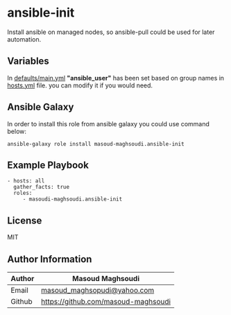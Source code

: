 # ansible-init

Install ansible on managed nodes, so ansible-pull could be used for later automation.

## Variables

In [defaults/main.yml](./defaults/main.yml) **"ansible_user"** has been set based on group names in [hosts.yml](../../hosts.yml) file. you can modify it if you would need.

## Ansible Galaxy

In order to install this role from ansible galaxy you could use command below:

    ansible-galaxy role install masoud-maghsoudi.ansible-init

## Example Playbook

    - hosts: all
      gather_facts: true
      roles:
         - masoudi-maghsoudi.ansible-init

## License

MIT

## Author Information

| Author | Masoud Maghsoudi                      |
| ------ | ------------------------------------- |
| Email  | <masoud_maghsopudi@yahoo.com>         |
| Github | <https://github.com/masoud-maghsoudi> |
